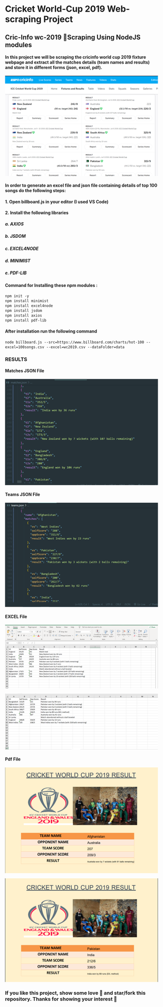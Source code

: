 # Cricket World-Cup 2019 Web-scraping Project

## Cric-Info wc-2019 🏏Scraping Using NodeJS modules
#### In this project we will be scraping the cricinfo world cup 2019 fixture webpage and extract all the matches details (team names and results) and store it in different forms (json, excel, pdf).
![cricinfo-19](https://raw.githubusercontent.com/Jas-Script/Web_Development/master/JavaScript%20Module/Cricinfo%20Scrapping%20Activity/pics%20for%20readme/8.PNG)

#### In order to generate an excel file and json file containing details of top 100 songs do the following steps:

#### 1. Open billboard.js in your editor (I used VS Code)
#### 2. Install the following libraries 

##### a. AXIOS
##### b. JSDOM
##### c. EXCEL4NODE
##### d. MINIMIST
##### e. PDF-LIB
#### Command for Installing these npm modules :
```
npm init -y
npm install minimist
npm install excel4node
npm install jsdom
npm install axios
npm install pdf-lib
```

#### After installation run the following command 
```
node billboard.js --src=https://www.billboard.com/charts/hot-100 --excel=100songs.csv --excel=wc2019.csv --dataFolder=data
```
### RESULTS
####  Matches JSON File
![cricinfo-19](https://raw.githubusercontent.com/Jas-Script/Web_Development/master/JavaScript%20Module/Cricinfo%20Scrapping%20Activity/pics%20for%20readme/3.PNG)
####  Teams JSON File
![cricinfo-19](https://raw.githubusercontent.com/Jas-Script/Web_Development/master/JavaScript%20Module/Cricinfo%20Scrapping%20Activity/pics%20for%20readme/4.PNG)
#### EXCEL File
![cricinfo-19](https://raw.githubusercontent.com/Jas-Script/Web_Development/master/JavaScript%20Module/Cricinfo%20Scrapping%20Activity/pics%20for%20readme/2.PNG)


![cricinfo-19](https://raw.githubusercontent.com/Jas-Script/Web_Development/master/JavaScript%20Module/Cricinfo%20Scrapping%20Activity/pics%20for%20readme/7.PNG)
#### Pdf File
![cricinfo-19](https://raw.githubusercontent.com/Jas-Script/Web_Development/master/JavaScript%20Module/Cricinfo%20Scrapping%20Activity/pics%20for%20readme/1.PNG)

![cricinfo-19](https://raw.githubusercontent.com/Jas-Script/Web_Development/master/JavaScript%20Module/Cricinfo%20Scrapping%20Activity/pics%20for%20readme/6.PNG)

### If you like this project, show some love 💖 and star/fork this repository. Thanks for showing your interest 🙏